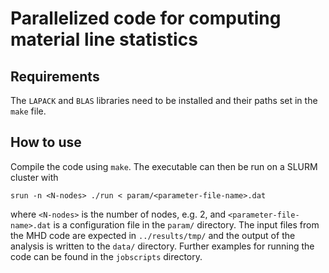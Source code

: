 # Parallelized code for computing material line statistics

## Requirements
The `LAPACK` and `BLAS` libraries need to be installed and their paths set in the `make` file.

## How to use
Compile the code using `make`. The executable can then be run on a SLURM cluster with
```
srun -n <N-nodes> ./run < param/<parameter-file-name>.dat 
```
where `<N-nodes>` is the number of nodes, e.g. 2, and `<parameter-file-name>.dat` is a configuration file in the `param/` directory. 
The input files from the MHD code are expected in  `../results/tmp/` and the output of the analysis is written to the `data/` directory. 
Further examples for running the code can be found in the `jobscripts` directory.
